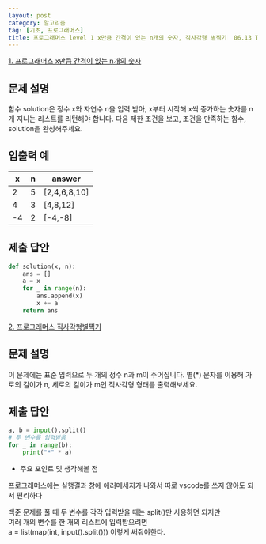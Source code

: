 ```yaml
---
layout: post
category: 알고리즘
tag: [기초, 프로그래머스]
title: 프로그래머스 level 1 x만큼 간격이 있는 n개의 숫자, 직사각형 별찍기  06.13 TIL
---
```


[1. 프로그래머스 x만큼 간격이 있는 n개의 숫자](https://programmers.co.kr/learn/courses/30/lessons/12954) 

## 문제 설명

함수 solution은 정수 x와 자연수 n을 입력 받아, x부터 시작해 x씩 증가하는 숫자를 n개 지니는 리스트를 리턴해야 합니다. 다음 제한 조건을 보고, 조건을 만족하는 함수, solution을 완성해주세요.

## 입출력 예

<table>
  <thead>
    <tr>
      <th>x	</th>
      <th>n</th>
      <th>answer</th>
    </tr>
  </thead>
  <tbody>
    <tr>
      <td>2</td>
      <td>5</td>
      <td>[2,4,6,8,10]</td>
    </tr>
    <tr>
      <td>4</td>
      <td>3</td>
      <td>[4,8,12]</td>
    </tr>
    <tr>
      <td>-4</td>
      <td>2</td>
      <td>[-4,-8]</td>
    </tr>
  </tbody>
</table>

## 제출 답안

```python
def solution(x, n):
    ans = []
    a = x
    for _ in range(n):
        ans.append(x)
        x += a
    return ans
```

[2. 프로그래머스 직사각형별찍기](https://programmers.co.kr/learn/courses/30/lessons/12954) 

## 문제 설명

이 문제에는 표준 입력으로 두 개의 정수 n과 m이 주어집니다.
별(*) 문자를 이용해 가로의 길이가 n, 세로의 길이가 m인 직사각형 형태를 출력해보세요.

## 제출 답안

```python
a, b = input().split()
# 두 변수를 입력받음
for _ in range(b):
    print("*" * a)
```  

* 주요 포인트 및 생각해볼 점  

프로그래머스에는 실행결과 창에 에러메세지가 나와서 따로 vscode를 쓰지 않아도 되서 편리하다

백준 문제를 풀 때 두 변수를 각각 입력받을 때는 split()만 사용하면 되지만   
여러 개의 변수를 한 개의 리스트에 입력받으려면  
a = list(map(int, input().split()))
이렇게 써줘야한다. 